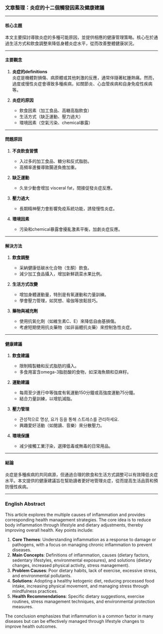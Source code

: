 ### 文章整理：炎症的十二個觸發因素及健康建議

---

#### **核心主題**
本文主要探討導致炎症的多種可能原因，並提供相應的健康管理策略。核心在於通過生活方式和飲食調整來降低身體炎症水平，從而改善整體健康狀況。

---

#### **主要觀念**
1. **炎症的definitions**  
   炎症是機體對損傷、病原體或其他刺激的反應，通常伴隨著紅腫熱痛。然而，過度或慢性炎症會導致多種疾病，如關節炎、心血管疾病和自身免疫性疾病等。

2. **炎症的原因**  
   - 飲食因素（加工食品、高糖高脂飲食）
   - 生活方式（缺乏運動、壓力過大）
   - 環境因素（空氣污染、chemical暴露）

---

#### **問題原因**
1. **不良飲食習慣**  
   - 入过多的加工食品、糖分和反式脂肪。
   - 高頻率進餐導致腸道負擔加重。

2. **缺乏運動**  
   - 久坐少動會增加 visceral fat，間接促發炎症反應。

3. **壓力過大**  
   - 長期精神壓力會影響免疫系統功能，誘發慢性炎症。

4. **環境因素**  
   - 污染和chemical暴露會擾亂激素平衡，加劇炎症反應。

---

#### **解決方法**
1. **飲食調整**  
   - 采納健康低碳水化合物（生酮）飲食。
   - 減少加工食品攝入，增加新鮮蔬菜水果比例。

2. **生活方式改變**  
   - 增加身體運動量，特別是有氧運動和力量訓練。
   - 學會壓力管理，如冥想、瑜伽等放鬆技巧。

3. **藥物與補充劑**  
   - 使用抗氧化劑（如維生素C、E）來降低自由基損傷。
   - 考慮短期使用抗炎藥物（如非甾體抗炎藥）來控制急性炎症。

---

#### **健康建議**
1. **飲食建議**  
   - 限制精製糖和反式脂肪的攝入。
   - 多食用富含omega-3脂肪酸的食物，如深海魚類和亞麻籽。

2. **運動建議**  
   - 每周至少進行中等強度有氧運動150分鐘或高強度運動75分鐘。
   - 結合力量訓練，以增肌減脂。

3. **壓力管理**  
   - 관성적으로 명상, 요가 등을 통해 스트레스를 관리하세요.
   - 興趣愛好活動（如閱讀、音樂）來分散壓力。

4. **環境保護**  
   - 减少接觸工業汙染，選擇低毒或無毒的日常用品。

---

#### **結論**
炎症是多種疾病的共同病源，但通過合理的飲食和生活方式調整可以有效降低炎症水平。本文提供的健康建議旨在幫助讀者更好地管理炎症，從而提高生活品質和預防慢性疾病。

---

### English Abstract
This article explores the multiple causes of inflammation and provides corresponding health management strategies. The core idea is to reduce body inflammation through lifestyle and dietary adjustments, thereby improving overall health. Key points include:

1. **Core Themes**: Understanding inflammation as a response to damage or pathogens, with a focus on managing chronic inflammation to prevent diseases.
2. **Main Concepts**: Definitions of inflammation, causes (dietary factors, sedentary lifestyles, environmental exposures), and solutions (dietary changes, increased physical activity, stress management).
3. **Problem Causes**: Poor dietary habits, lack of exercise, excessive stress, and environmental pollutants.
4. **Solutions**: Adopting a healthy ketogenic diet, reducing processed food intake, increasing physical movement, and managing stress through mindfulness practices.
5. **Health Recommendations**: Specific dietary suggestions, exercise routines, stress management techniques, and environmental protection measures.

The conclusion emphasizes that inflammation is a common factor in many diseases but can be effectively managed through lifestyle changes to improve health outcomes.